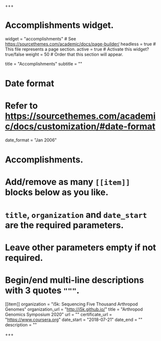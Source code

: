 +++
# Accomplishments widget.
widget = "accomplishments"  # See https://sourcethemes.com/academic/docs/page-builder/
headless = true  # This file represents a page section.
active = true  # Activate this widget? true/false
weight = 50  # Order that this section will appear.

title = "Accomplish&shy;ments"
subtitle = ""

# Date format
#   Refer to https://sourcethemes.com/academic/docs/customization/#date-format
date_format = "Jan 2006"

# Accomplishments.
#   Add/remove as many `[[item]]` blocks below as you like.
#   `title`, `organization` and `date_start` are the required parameters.
#   Leave other parameters empty if not required.
#   Begin/end multi-line descriptions with 3 quotes `"""`.

[[item]]
  organization = "i5k: Sequencing Five Thousand Arthropod Genomes"
  organization_url = "http://i5k.github.io/"
  title = "Arthropod Genomics Symposium 2020"
  url = ""
  certificate_url = "https://www.coursera.org"
  date_start = "2018-07-21"
  date_end = ""
  description = ""


+++
